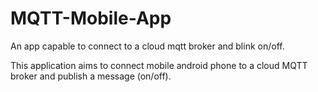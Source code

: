 # MQTT-Mobile-App
An app capable to connect to a cloud mqtt broker and blink on/off.

This application aims to connect mobile android phone to a cloud MQTT broker 
and publish a message (on/off).


